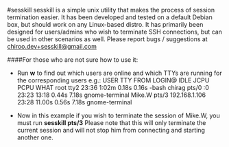 #sesskill
sesskill is a simple unix utility that makes the process of session termination easier.
It has been developed and tested on a default Debian box, but should work on any Linux-based distro.
It has primarily been designed for users/admins who wish to terminate SSH connections, but can be used in other scenarios as well.
Please report bugs / suggestions at chiroo.dev+sesskill@gmail.com

####For those who are not sure how to use it:
* Run **w** to find out which users are online and which TTYs are running for the corresponding users
e.g.:
USER     TTY      FROM             LOGIN@   IDLE   JCPU   PCPU WHAT
root     tty2                      23:36    1:02m  0.18s  0.16s -bash
chirag   pts/0    :0               23:23   13:18   0.44s  7.18s gnome-terminal
Mike.W   pts/3    192.168.1.106    23:28   11.00s  0.56s  7.18s gnome-terminal

* Now in this example if you wish to terminate the session of Mike.W, you must run **sesskill pts/3**
Please note that this will only terminate the current session and will not stop him from connecting and starting another one.
